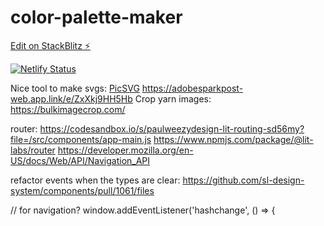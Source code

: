 # color-palette-maker

[Edit on StackBlitz ⚡️](https://stackblitz.com/edit/vitejs-vite-y7e9et)

[![Netlify Status](https://api.netlify.com/api/v1/badges/8be86204-9801-4d1f-9d3a-276fcb415b4d/deploy-status)](https://app.netlify.com/sites/colour-palette-maker/deploys)


Nice tool to make svgs: [PicSVG](https://picsvg.com/)
https://adobesparkpost-web.app.link/e/ZxXkj9HH5Hb
Crop yarn images: https://bulkimagecrop.com/

router:
https://codesandbox.io/s/paulweezydesign-lit-routing-sd56my?file=/src/components/app-main.js
https://www.npmjs.com/package/@lit-labs/router
https://developer.mozilla.org/en-US/docs/Web/API/Navigation_API

refactor events when the types are clear: https://github.com/sl-design-system/components/pull/1061/files


// for navigation?
 window.addEventListener('hashchange',  () => {

